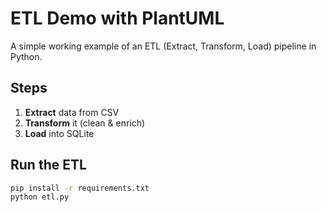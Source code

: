 # ETL Demo with PlantUML

A simple working example of an ETL (Extract, Transform, Load) pipeline in Python.

## Steps
1. **Extract** data from CSV
2. **Transform** it (clean & enrich)
3. **Load** into SQLite

## Run the ETL
```bash
pip install -r requirements.txt
python etl.py
